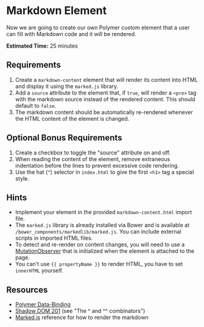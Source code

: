 # Markdown Element

Now we are going to create our own Polymer custom element that
a user can fill with Markdown code and it will be rendered.

**Estimated Time:** 25 minutes

## Requirements

1. Create a `markdown-content` element that will render its content
   into HTML and display it using the `marked.js` library.
2. Add a `source` attribute to the element that, if `true`, will render
   a `<pre>` tag with the markdown source instead of the rendered content.
   This should default to `false`.
3. The markdown content should be automatically re-rendered whenever
   the HTML content of the element is changed.
   
## Optional Bonus Requirements

1. Create a checkbox to toggle the "source" attribute on and off.
2. When reading the content of the element, remove extraneous indentation before
   the lines to prevent excessive code rendering.
3. Use the hat (`^`) selector in `index.html` to give the first `<h1>` tag a special style.

## Hints

* Implement your element in the provided `markdown-content.html` import file.
* The `marked.js` library is already installed via Bower and is available
  at `/bower_components/markedlib/marked.js`. You can include external scripts
  in imported HTML files.
* To detect and re-render on content changes, you will need to use a
  [MutationObserver](https://developer.mozilla.org/en-US/docs/Web/API/MutationObserver)
  that is initialized when the element is attached to the page.
* You can't use `{{ propertyName }}` to render HTML, you have to set `innerHTML` yourself.

## Resources

* [Polymer Data-Binding](http://www.polymer-project.org/docs/polymer/databinding.html)
* [Shadow DOM 201](http://www.html5rocks.com/en/tutorials/webcomponents/shadowdom-201/) (see "The ^ and ^^ combinators")
* [Marked.js](https://github.com/chjj/marked) reference for how to render the markdown